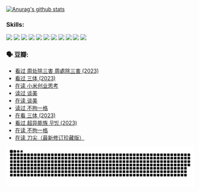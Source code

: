 
[![Anurag's github stats](https://github-readme-stats.vercel.app/api?username=w940853815)](https://github.com/anuraghazra/github-readme-stats)

### Skills:

<code><img height="32" src="https://cdn.jsdelivr.net/npm/simple-icons@v5/icons/python.svg"></code>
<code><img height="32" src="https://cdn.jsdelivr.net/npm/simple-icons@v5/icons/javascript.svg"></code>
<code><img height="32" src="https://cdn.jsdelivr.net/npm/simple-icons@v5/icons/django.svg"></code>
<code><img height="32" src="https://cdn.jsdelivr.net/npm/simple-icons@v5/icons/flask.svg"></code>
<code><img height="32" src="https://cdn.jsdelivr.net/npm/simple-icons@v5/icons/vuetify.svg"></code>
<code><img height="32" src="https://cdn.jsdelivr.net/npm/simple-icons@v5/icons/git.svg"></code>
<code><img height="32" src="https://cdn.jsdelivr.net/npm/simple-icons@v5/icons/docker.svg"></code>
<code><img height="32" src="https://cdn.jsdelivr.net/npm/simple-icons@v5/icons/postgresql.svg"></code>
<code><img height="32" src="https://cdn.jsdelivr.net/npm/simple-icons@v5/icons/elasticsearch.svg"></code>
<code><img height="32" src="https://cdn.jsdelivr.net/npm/simple-icons@v5/icons/macos.svg"></code>
<code><img height="32" src="https://cdn.jsdelivr.net/npm/simple-icons@v5/icons/linux.svg"></code>

### 🗣 豆瓣:

<!-- DOUBAN-ACTIVITIES:START -->
- [看过 周处除三害 周處除三害‎ (2023)](https://www.douban.com/people/136069238/status/4575646701/?_i=13305546)
- [看过 三体‎ (2023)](https://www.douban.com/people/136069238/status/4574263039/?_i=13305546)
- [在读 小米创业思考](https://www.douban.com/people/136069238/status/4572047905/?_i=13305546)
- [读过 谈美](https://www.douban.com/people/136069238/status/4572047629/?_i=13305546)
- [在读 谈美](https://www.douban.com/people/136069238/status/4560861771/?_i=13305546)
- [读过 不拘一格](https://www.douban.com/people/136069238/status/4560861445/?_i=13305546)
- [在看 三体‎ (2023)](https://www.douban.com/people/136069238/status/4558185093/?_i=13305546)
- [看过 超异能族 무빙‎ (2023)](https://www.douban.com/people/136069238/status/4556824186/?_i=13305546)
- [在读 不拘一格](https://www.douban.com/people/136069238/status/4541712161/?_i=13305546)
- [在读 刀尖（最新修订珍藏版）](https://www.douban.com/people/136069238/status/4541711339/?_i=13305546)
<!-- DOUBAN-ACTIVITIES:END -->


![Snake animation](https://raw.githubusercontent.com/w940853815/w940853815/output/github-contribution-grid-snake.svg)

<!--
**w940853815/w940853815** is a ✨ _special_ ✨ repository because its `README.md` (this file) appears on your GitHub profile.

Here are some ideas to get you started:

- 🔭 I’m currently working on ...
- 🌱 I’m currently learning ...
- 👯 I’m looking to collaborate on ...
- 🤔 I’m looking for help with ...
- 💬 Ask me about ...
- 📫 How to reach me: ...
- 😄 Pronouns: ...
- ⚡ Fun fact: ...
-->

